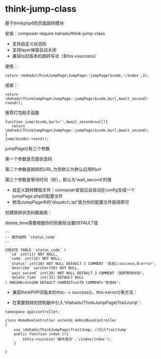 # think-jump-class
基于thinkphp6的页面跳转模块

安装：composer require hahadu/think-jump-class

* 支持自定义状态码
* 支持layer弹窗自动关闭
* 兼容tp旧版本的跳转写法（$this->success）



使用：
```
return \Hahadu\ThinkJumpPage\JumpPage::jumpPage($code,'/index',3); 
```
或者：
```
return \Hahadu\ThinkJumpPage\JumpPage::jumpPage($code,$url,$wait_second)->send();
```
推荐打包助手函数
```
function jump($code,$url='',$wait_second=null){
   return \Hahadu\ThinkJumpPage\JumpPage::jumpPage($code,$url,$wait_second);
}
jump($code)->send(); 
```
jumpPage()有三个参数

第一个参数是页面状态码

第二个参数是跳转的URL,为空默认为默认应用的url

第三个参数是等待时间（秒），默认为’wait_second‘的值

* 自定义跳转模板文件：comopser安装后会自动在config生成一个jumpPage.php的配置文件
* 修改JumpPage中的'dispatch_tpl'值为你的配置文件路径即可


创建跳转状态码数据表：

delete_time需要根据你的软删除设置DEFAULT值
```
--
-- 表的结构 `status_code`
--

CREATE TABLE `status_code` (
  `id` int(11) NOT NULL,
  `code` int(32) NOT NULL,
  `status` int(10) NOT NULL DEFAULT 1 COMMENT '状态1:success,0:error',
  `describe` varchar(50) NOT NULL,
  `wait_second` int(20) NOT NULL DEFAULT 3 COMMENT '跳转等待时间',
  `delete_time` int(32) DEFAULT NULL
) ENGINE=InnoDB DEFAULT CHARSET=utf8 COMMENT='状态码';

```

* 兼容thinkPHP旧版本的$this->success()，$this->error()等方法：

* 在需要跳转的控制器中引入’\Hahadu\ThinkJumpPage\TraitJump‘：
```
namespace app\controller;

class HomeNavController extends AdminBaseController
{
    use \Hahadu\ThinkJumpPage\TraitJump; //引入TraitJump
    public function index (){
        $this->success('操作成功','/index/index'); 
    }

}
```




